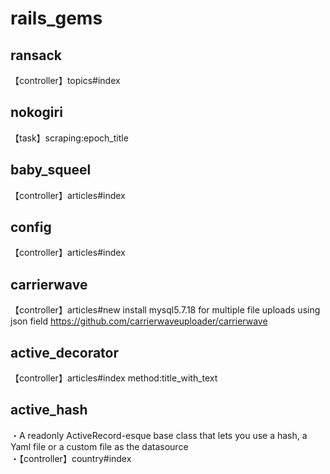 # rails_gems

## ransack

【controller】topics#index

## nokogiri

【task】scraping:epoch_title

## baby_squeel

【controller】articles#index

## config

【controller】articles#index

## carrierwave

【controller】articles#new
install mysql5.7.18 for multiple file uploads using json field
https://github.com/carrierwaveuploader/carrierwave

## active_decorator

【controller】articles#index method:title_with_text

## active_hash 

・A readonly ActiveRecord-esque base class that lets you use a hash, a Yaml file or a custom file as the datasource  
・【controller】country#index